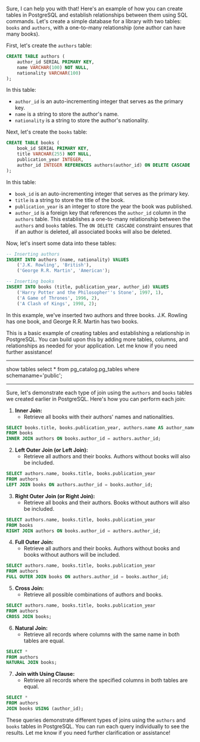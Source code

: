 Sure, I can help you with that! Here's an example of how you can create tables in PostgreSQL and establish relationships between them using SQL commands. Let's create a simple database for a library with two tables: `books` and `authors`, with a one-to-many relationship (one author can have many books).

First, let's create the `authors` table:

```sql
CREATE TABLE authors (
    author_id SERIAL PRIMARY KEY,
    name VARCHAR(100) NOT NULL,
    nationality VARCHAR(100)
);
```

In this table:
- `author_id` is an auto-incrementing integer that serves as the primary key.
- `name` is a string to store the author's name.
- `nationality` is a string to store the author's nationality.

Next, let's create the `books` table:

```sql
CREATE TABLE books (
    book_id SERIAL PRIMARY KEY,
    title VARCHAR(255) NOT NULL,
    publication_year INTEGER,
    author_id INTEGER REFERENCES authors(author_id) ON DELETE CASCADE
);
```

In this table:
- `book_id` is an auto-incrementing integer that serves as the primary key.
- `title` is a string to store the title of the book.
- `publication_year` is an integer to store the year the book was published.
- `author_id` is a foreign key that references the `author_id` column in the `authors` table. This establishes a one-to-many relationship between the `authors` and `books` tables. The `ON DELETE CASCADE` constraint ensures that if an author is deleted, all associated books will also be deleted.

Now, let's insert some data into these tables:

```sql
-- Inserting authors
INSERT INTO authors (name, nationality) VALUES
    ('J.K. Rowling', 'British'),
    ('George R.R. Martin', 'American');

-- Inserting books
INSERT INTO books (title, publication_year, author_id) VALUES
    ('Harry Potter and the Philosopher''s Stone', 1997, 1),
    ('A Game of Thrones', 1996, 2),
    ('A Clash of Kings', 1998, 2);
```

In this example, we've inserted two authors and three books. J.K. Rowling has one book, and George R.R. Martin has two books.

This is a basic example of creating tables and establishing a relationship in PostgreSQL. You can build upon this by adding more tables, columns, and relationships as needed for your application. Let me know if you need further assistance!


--------------------------------------

show tables
select * from pg_catalog.pg_tables where schemaname='public';

--------------------------------------
Sure, let's demonstrate each type of join using the `authors` and `books` tables we created earlier in PostgreSQL. Here's how you can perform each join:

1. **Inner Join:**
   - Retrieve all books with their authors' names and nationalities.

```sql
SELECT books.title, books.publication_year, authors.name AS author_name, authors.nationality
FROM books
INNER JOIN authors ON books.author_id = authors.author_id;
```

2. **Left Outer Join (or Left Join):**
   - Retrieve all authors and their books. Authors without books will also be included.

```sql
SELECT authors.name, books.title, books.publication_year
FROM authors
LEFT JOIN books ON authors.author_id = books.author_id;
```

3. **Right Outer Join (or Right Join):**
   - Retrieve all books and their authors. Books without authors will also be included.

```sql
SELECT authors.name, books.title, books.publication_year
FROM books
RIGHT JOIN authors ON books.author_id = authors.author_id;
```

4. **Full Outer Join:**
   - Retrieve all authors and their books. Authors without books and books without authors will be included.

```sql
SELECT authors.name, books.title, books.publication_year
FROM authors
FULL OUTER JOIN books ON authors.author_id = books.author_id;
```

5. **Cross Join:**
   - Retrieve all possible combinations of authors and books.

```sql
SELECT authors.name, books.title, books.publication_year
FROM authors
CROSS JOIN books;
```

6. **Natural Join:**
   - Retrieve all records where columns with the same name in both tables are equal.

```sql
SELECT *
FROM authors
NATURAL JOIN books;
```

7. **Join with Using Clause:**
   - Retrieve all records where the specified columns in both tables are equal.

```sql
SELECT *
FROM authors
JOIN books USING (author_id);
```

These queries demonstrate different types of joins using the `authors` and `books` tables in PostgreSQL. You can run each query individually to see the results. Let me know if you need further clarification or assistance!